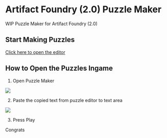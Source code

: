 # Artifact Foundry (2.0) Puzzle Maker
WIP Puzzle Maker for Artifact Foundry (2.0)

## Start Making Puzzles

[Click here to open the editor](https://doruksega.github.io/artifactpuzzlemaker/)

## How to Open the Puzzles Ingame
1. Open Puzzle Maker

<img src="https://i.imgur.com/h4X3Q9i.jpg">

2. Paste the copied text from puzzle editor to text area

<img src="https://i.imgur.com/tXUP0kE.png">

3. Press Play

Congrats
